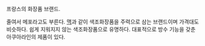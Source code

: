 프랑스의 화장품 브랜드.

줄여서 메포라고도 부른다. [맥](%EB%A7%A5.md)과 같이 색조화장품을 주력으로 삼는 브랜드이며 가격대도 비슷하다. 쉽게
지워지지 않는 색조화장품으로 유명하다. 대표적으로 방수 기능을 갖춘 아쿠아라인의 제품이 있다.


